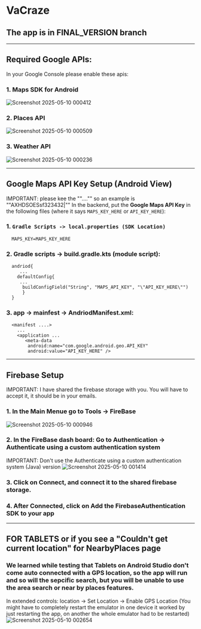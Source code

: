 # VaCraze

## The app is in FINAL_VERSION branch

---
## Required Google APIs:

In your Google Console please enable these apis:
### 1. Maps SDK for Android
![Screenshot 2025-05-10 000412](https://github.com/user-attachments/assets/49455889-ecec-4151-8606-d38f9c8faa83)

### 2. Places API
![Screenshot 2025-05-10 000509](https://github.com/user-attachments/assets/77674ad7-5cdf-4f1d-a90a-f1d455d83b66)

### 3. Weather API
![Screenshot 2025-05-10 000236](https://github.com/user-attachments/assets/88a7c6b1-f271-4439-80bd-f09b164b557c)

---

## Google Maps API Key Setup (Android View)
IMPORTANT: please kee the "\"....\"" so an example is "\"AXHDSOESsf323432|""
In the backend, put the **Google Maps API Key** in the following files (where it says `MAPS_KEY_HERE` or `API_KEY_HERE`):


### 1. `Gradle Scripts -> local.properties (SDK Location)`
      MAPS_KEY=MAPS_KEY_HERE

### 2. Gradle scripts -> build.gradle.kts (module script):
      andriod{
         ...
        defaultConfig{
         ...
          buildConfigField("String", "MAPS_API_KEY", "\"API_KEY_HERE\"")
          }
      }
      
 ### 3. app -> mainfest -> AndriodManifest.xml:
      <manifest ....>
        ...
        <application ...
           <meta-data
            android:name="com.google.android.geo.API_KEY"
            android:value="API_KEY_HERE" />

---

## Firebase Setup 
IMPORTANT: I have shared the firebase storage with you. You will have to accept it, it should be in your emails.
### 1. In the Main Menue go to Tools -> FireBase
![Screenshot 2025-05-10 000946](https://github.com/user-attachments/assets/3e1bf8d6-11ab-4a3a-943f-4b6fc0c415a8)

### 2. In the FireBase dash board: Go to Authentication -> Authenticate using a custom authentication system 
IMPORTANT: Don't use the Authenticate using a custom authentication system (Java) version
![Screenshot 2025-05-10 001414](https://github.com/user-attachments/assets/de88b4db-d1b5-4645-9679-0451ed8e9d16)

### 3. Click on Connect, and connect it to the shared firebase storage. 

### 4. After Connected, click on Add the FirebaseAuthentication SDK to your app

---
## FOR TABLETS or if you see a "Couldn't get current location" for NearbyPlaces page
### We learned while testing that Tablets on Android Studio don't come auto connected with a GPS location, so the app will run and so will the sepcific search, but you will be unable to use the area search or near by places features.
In extended controls: location -> Set Location ->  Enable GPS Location (You might have to completely restart the emulator in one device it worked by just restarting the app, on another the whole emulator had to be restarted)
![Screenshot 2025-05-10 002654](https://github.com/user-attachments/assets/39396080-a4bc-4fd8-9649-833f1e0652b2)


